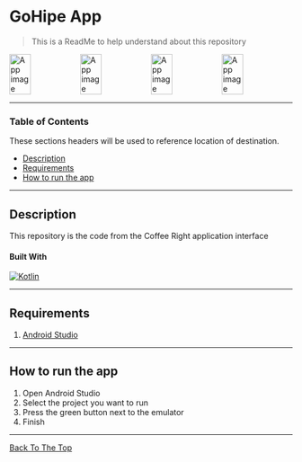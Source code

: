 # GoHipe App

> This is a ReadMe to help understand about this repository

<div style="display:flex;">
<img alt="App image" src="https://user-images.githubusercontent.com/67631569/107149877-b3a25e80-698d-11eb-8cc8-45af194a98b6.jpg" width="30%">
<img alt="App image" src="https://user-images.githubusercontent.com/67631569/107149878-b4d38b80-698d-11eb-81d5-380e0388d769.jpg" width="30%">
<img alt="App image" src="https://user-images.githubusercontent.com/67631569/107149885-b9983f80-698d-11eb-9d8d-a2b785d99807.jpg" width="30%">
<img alt="App image" src="https://user-images.githubusercontent.com/67631569/107149875-b0a76e00-698d-11eb-8af4-044ee610df13.jpg" width="30%">
</div>

---

### Table of Contents

These sections headers will be used to reference location of destination.

- [Description](#description)
- [Requirements](#Requirements)
- [How to run the app](#how-to-run-the-app)

---

## Description

This repository is the code from the Coffee Right application interface

#### Built With

[![Kotlin](https://img.shields.io/badge/Android--Studio-4.1.1-green)](https://developer.android.com/studio/install?hl=id)

---

## Requirements

1. <a href="https://developer.android.com/studio?hl=id&gclid=Cj0KCQiAh4j-BRCsARIsAGeV12AGBB7D_rYGMBD5Lb9_cJuT3Ny_feW-cFm2Cb582-avOB92-fHmjPEaAjv3EALw_wcB&gclsrc=aw.ds">Android Studio</a>

---

## How to run the app

1. Open Android Studio
2. Select the project you want to run
3. Press the green button next to the emulator
4. Finish

---

[Back To The Top](#coffee_right_app)
